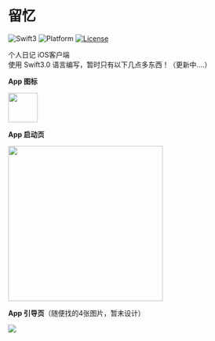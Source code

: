 # 留忆

![Swift3](https://img.shields.io/badge/Swift-3.0-orange.svg)
![Platform](https://img.shields.io/badge/Platform-iOS-lightgrey.svg)
[![License](https://img.shields.io/badge/license-MIT-blue.svg?style=flat)](https://coding.net/u/four4/p/Diary/git/blob/master/LICENSE)

个人日记 iOS客户端 <br>
使用 Swift3.0 语言编写，暂时只有以下几点多东西！（更新中....）

**App 图标**

<img src="https://coding.net/u/four4/p/Diary/git/raw/master/Diary/Assets.xcassets/AppIcon.appiconset/Icon-Small%25403x.png" width="60px" />

**App 启动页**

<img src="http://og7heq3lq.bkt.clouddn.com/LaunchScreen.png" width="315px" />

**App 引导页**（随便找的4张图片，暂未设计）

<img src="http://four4.coding.me/css/images/GuideView.gif" />
